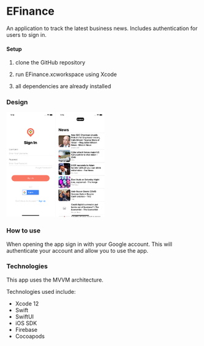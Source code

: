 # EFinance
An application to track the latest business news. Includes authentication for users to sign in.

#### Setup 
1. clone the GitHub repository 

2. run EFinance.xcworkspace using Xcode

3. all dependencies are already installed

### Design
<p float="left">
<img src="https://github.com/ConnorDong/EFinance/blob/EFinance1.2/Simulator%20Screen%20Shot%20-%20iPhone%2011%20-%202021-05-08%20at%2013.14.50.png" width="25%" height="25%">
  <span> </span>
<img src="https://github.com/ConnorDong/EFinance/blob/EFinance1.2/Simulator%20Screen%20Shot%20-%20iPhone%2011%20-%202021-05-08%20at%2013.15.31.png" width="25%" height="25%">
</p>

### How to use
When opening the app sign in with your Google account. This will authenticate your account and allow you to use the app.

### Technologies
This app uses the MVVM architecture.

Technologies used include:

- Xcode 12
- Swift
- SwiftUI
- iOS SDK
- Firebase
- Cocoapods
